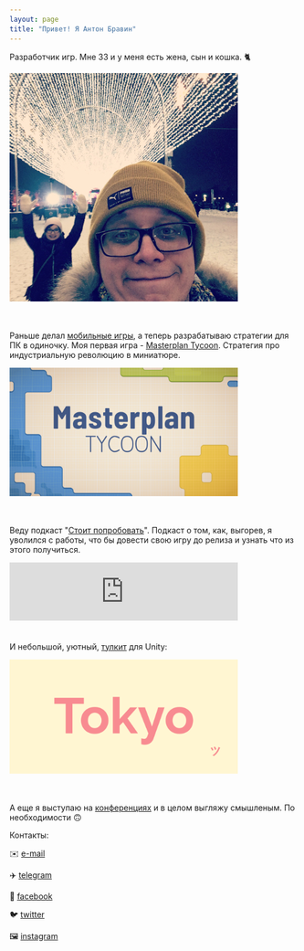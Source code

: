 ```yaml
---
layout: page
title: "Привет! Я Антон Бравин"
---
```


Разработчик игр. Мне 33 и у меня есть жена, сын и кошка. 🐈

![](me.JPG)

<div style="height: 20px"></div>

Раньше делал [мобильные игры](/cv), а теперь разрабатываю стратегии для ПК в одиночку. Моя первая игра - [Masterplan Tycoon](https://store.steampowered.com/app/1644500?utm_source=brav_ins). Стратегия про индустриальную революцию в миниатюре.

<a href="https://store.steampowered.com/app/1644500?utm_source=brav_in" target="_blank"><img src="/assets/masterplantycoon_logo_2.png" alt="drawing" style="width:400px;"/></a>

<div style="height: 20px"></div>

Веду подкаст "[Стоит попробовать](https://podcast.ru/1610095958)". Подкаст о том, как, выгорев, я уволился с работы, что бы довести свою игру до релиза и узнать что из этого получиться.

<iframe src="https://anchor.fm/needtotry/embed" height="102px" width="400px" frameborder="0" scrolling="no"></iframe>

<div style="height: 20px"></div>

И небольшой, уютный, [тулкит](https://github.com/rootools/Tokyo) для Unity:

<a href="https://github.com/rootools/Tokyo" target="_blank"><img src="/assets/tokyo_logo.png" alt="drawing" style="width:400px;"/></a>

<div style="height: 20px"></div>

А еще я выступаю на [конференциях](/talks) и в целом выгляжу смышленым. По необходимости 🙃

Контакты:

✉️ <a href="mailto:anton.bravin@yandex.ru" target="_blank">e-mail</a>

✈️ <a href="https://t.me/rootools" target="_blank">telegram</a>

👀 <a href="https://www.facebook.com/rootools" target="_blank">facebook</a>

🐦 <a href="https://twitter.com/rootools" target="_blank">twitter</a>

🖼️ <a href="https://www.instagram.com/rootools/" target="_blank">instagram</a>